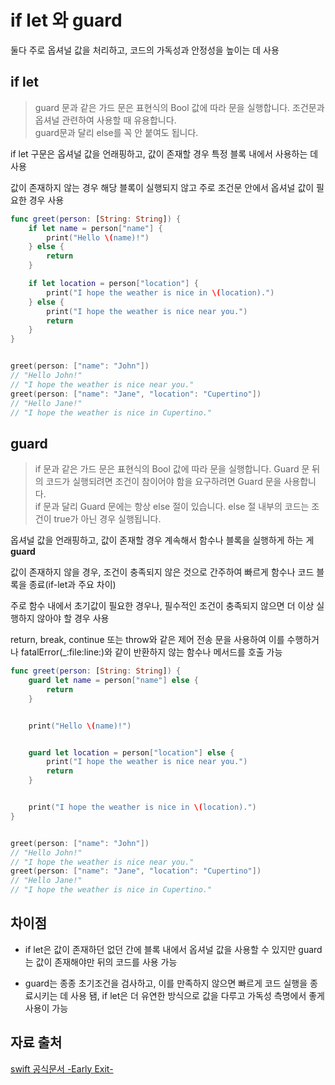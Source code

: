 # if let 와 guard

둘다 주로 옵셔널 값을 처리하고, 코드의 가독성과 안정성을 높이는 데 사용
<br/>

## if let

> guard 문과 같은 가드 문은 표현식의 Bool 값에 따라 문을 실행합니다. 조건문과 옵셔널 관련하여 사용할 때 유용합니다.
> <br/>
> guard문과 달리 else를 꼭 안 붙여도 됩니다.
> <br/>

if let 구문은 옵셔널 값을 언래핑하고, 값이 존재할 경우 특정 블록 내에서 사용하는 데 사용
<br/>

값이 존재하지 않는 경우 해당 블록이 실행되지 않고 주로 조건문 안에서 옵셔널 값이 필요한 경우 사용
<br/>

```swift
func greet(person: [String: String]) {
    if let name = person["name"] {
        print("Hello \(name)!")
    } else {
        return
    }

    if let location = person["location"] {
        print("I hope the weather is nice in \(location).")
    } else {
        print("I hope the weather is nice near you.")
        return
    }
}


greet(person: ["name": "John"])
// "Hello John!"
// "I hope the weather is nice near you."
greet(person: ["name": "Jane", "location": "Cupertino"])
// "Hello Jane!"
// "I hope the weather is nice in Cupertino."
```

## guard

> if 문과 같은 가드 문은 표현식의 Bool 값에 따라 문을 실행합니다. Guard 문 뒤의 코드가 실행되려면 조건이 참이어야 함을 요구하려면 Guard 문을 사용합니다.
> <br/>
> if 문과 달리 Guard 문에는 항상 else 절이 있습니다. else 절 내부의 코드는 조건이 true가 아닌 경우 실행됩니다.
> <br/>

옵셔널 값을 언래핑하고, 값이 존재할 경우 계속해서 함수나 블록을 실행하게 하는 게 **guard**
<br/>

값이 존재하지 않을 경우, 조건이 충족되지 않은 것으로 간주하여 빠르게 함수나 코드 블록을 종료(if-let과 주요 차이)
<br/>

주로 함수 내에서 초기값이 필요한 경우나, 필수적인 조건이 충족되지 않으면 더 이상 실행하지 않아야 할 경우 사용
<br/>

return, break, continue 또는 throw와 같은 제어 전송 문을 사용하여 이를 수행하거나 fatalError(\_:file:line:)와 같이 반환하지 않는 함수나 메서드를 호출 가능
<br/>

```swift
func greet(person: [String: String]) {
    guard let name = person["name"] else {
        return
    }


    print("Hello \(name)!")


    guard let location = person["location"] else {
        print("I hope the weather is nice near you.")
        return
    }


    print("I hope the weather is nice in \(location).")
}


greet(person: ["name": "John"])
// "Hello John!"
// "I hope the weather is nice near you."
greet(person: ["name": "Jane", "location": "Cupertino"])
// "Hello Jane!"
// "I hope the weather is nice in Cupertino."
```

## 차이점

- if let은 값이 존재하던 없던 간에 블록 내에서 옵셔널 값을 사용할 수 있지만 guard는 값이 존재해야만 뒤의 코드를 사용 가능
  <br/>

- guard는 종종 초기조건을 검사하고, 이를 만족하지 않으면 빠르게 코드 실행을 종료시키는 데 사용 됌, if let은 더 유연한 방식으로 값을 다루고 가독성 측명에서 좋게 사용이 가능
  <br/>

## 자료 출처

[swift 공식문서 -Early Exit-](https://docs.swift.org/swift-book/documentation/the-swift-programming-language/controlflow/)
